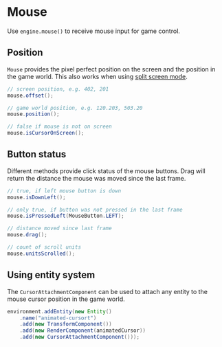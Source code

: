 # Mouse

Use `engine.mouse()` to receive mouse input for game control.

## Position

`Mouse` provides the pixel perfect position on the screen and the position in the game world.
This also works when using [split screen mode](../guides/split-screen).

``` java
// screen position, e.g. 402, 201
mouse.offset();

// game world position, e.g. 120.203, 503.20
mouse.position();

// false if mouse is not on screen
mouse.isCursorOnScreen();
```

## Button status

Different methods provide click status of the mouse buttons.
Drag will return the distance the mouse was moved since the last frame.

``` java
// true, if left mouse button is down
mouse.isDownLeft();

// only true, if button was not pressed in the last frame
mouse.isPressedLeft(MouseButton.LEFT); 

// distance moved since last frame
mouse.drag();

// count of scroll units
mouse.unitsScrolled();
```

## Using entity system

The `CursorAttachmentComponent` can be used to attach any entity to the mouse cursor position in the game world.

``` java
environment.addEntity(new Entity()
    .name("animated-cursort")
    .add(new TransformComponent())
    .add(new RenderComponent(animatedCursor))
    .add(new CursorAttachmentComponent()));
```